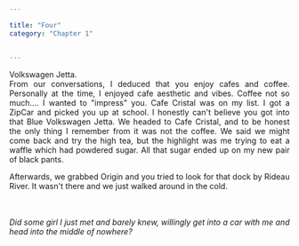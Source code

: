 ```yaml
---

title: "Four"
category: "Chapter 1"


---
```

<style>
body {
text-align: justify}
</style>

Volkswagen Jetta. 
<br>
From our conversations, I deduced that you enjoy cafes and coffee. Personally at the time, I enjoyed cafe aesthetic and vibes. Coffee not so much.... I wanted to "impress" you. Cafe Cristal was on my list. I got a ZipCar and picked you up at school. I honestly can't believe you got into that Blue Volkswagen Jetta. We headed to Cafe Cristal, and to be honest the only thing I remember from it was not the coffee. We said we might come back and try the high tea, but the highlight was me trying to eat a waffle which had powdered sugar. All that sugar ended up on my new pair of black pants. 

Afterwards, we grabbed Origin and you tried to look for that dock by Rideau River. It wasn't there and we just walked around in the cold.

<br><br>
*Did some girl I just met and barely knew, willingly get into a car with me and head into the middle of nowhere?*
